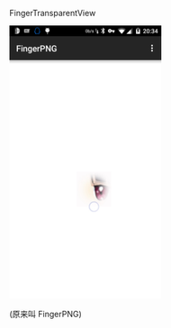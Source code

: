 FingerTransparentView

<img src="/art/s1.jpg" alt="screenshot" title="screenshot" width="270" height="486" />

(原来叫 FingerPNG)